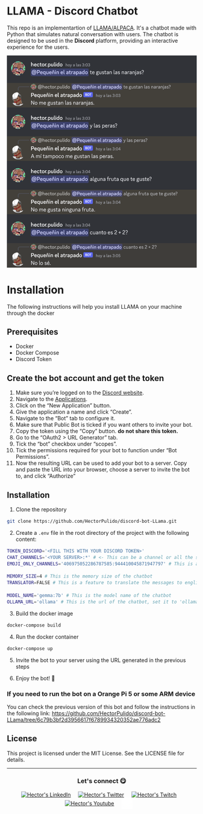 # LLAMA - Discord Chatbot
This repo is an implementartion of [LLAMA/ALPACA](https://github.com/tloen/alpaca-lora/). It's a chatbot made with Python that simulates natural conversation with users. The chatbot is designed to be used in the **Discord** platform, providing an interactive experience for the users.

![image demo of the game](/img/example.png)<br/>

# Installation
The following instructions will help you install LLAMA on your machine through the docker

## Prerequisites
- Docker
- Docker Compose
- Discord Token


## Create the bot account and get the token
1. Make sure you’re logged on to the [Discord website](https://discord.com/).
2. Navigate to the [Applications](https://discord.com/developers/applications).
3. Click on the “New Application” button.
4. Give the application a name and click “Create”.
5. Navigate to the “Bot” tab to configure it.
6. Make sure that Public Bot is ticked if you want others to invite your bot.
7. Copy the token using the “Copy” button. **do not share this token.**
8. Go to the “OAuth2 > URL Generator” tab.
9. Tick the “bot” checkbox under “scopes”.
10. Tick the permissions required for your bot to function under “Bot Permissions”.
11. Now the resulting URL can be used to add your bot to a server. Copy and paste the URL into your browser, choose a server to invite the bot to, and click “Authorize”


## Installation
1. Clone the repository
```bash
git clone https://github.com/HectorPulido/discord-bot-LLama.git
```

2. Create a `.env` file in the root directory of the project with the following content:
```bash
TOKEN_DISCORD='<FILL THIS WITH YOUR DISCORD TOKEN>'
CHAT_CHANNELS='<YOUR SERVER>:*' # <- This can be a channel or all the server
EMOJI_ONLY_CHANNELS='406975052286787585:944410045871947797' # This is a feature to only allow emojis in some channels

MEMORY_SIZE=4 # This is the memory size of the chatbot
TRANSLATOR=FALSE # This is a feature to translate the messages to english (if your server is in spanish)

MODEL_NAME='gemma:7b' # This is the model name of the chatbot
OLLAMA_URL='ollama' # This is the url of the chatbot, set it to 'ollama' if you are using the docker-compose file
```

3. Build the docker image
```bash
docker-compose build
```

4. Run the docker container
```bash
docker-compose up
```

5. Invite the bot to your server using the URL generated in the previous steps

6. Enjoy the bot! :tada:

### If you need to run the bot on a Orange Pi 5 or some ARM device 
You can check the previous version of this bot and follow the instructions in the following link:
https://github.com/HectorPulido/discord-bot-LLama/tree/6c79b3bf2d3956617f6789934320352ae776adc2

## License
This project is licensed under the MIT License. See the LICENSE file for details.
<hr>

<div align="center">
<h3 align="center">Let's connect 😋</h3>
</div>
<p align="center">
<a href="https://www.linkedin.com/in/hector-pulido-17547369/" target="blank">
<img align="center" width="30px" alt="Hector's LinkedIn" src="https://www.vectorlogo.zone/logos/linkedin/linkedin-icon.svg"/></a> &nbsp; &nbsp;
<a href="https://twitter.com/Hector_Pulido_" target="blank">
<img align="center" width="30px" alt="Hector's Twitter" src="https://www.vectorlogo.zone/logos/twitter/twitter-official.svg"/></a> &nbsp; &nbsp;
<a href="https://www.twitch.tv/hector_pulido_" target="blank">
<img align="center" width="30px" alt="Hector's Twitch" src="https://www.vectorlogo.zone/logos/twitch/twitch-icon.svg"/></a> &nbsp; &nbsp;
<a href="https://www.youtube.com/channel/UCS_iMeH0P0nsIDPvBaJckOw" target="blank">
<img align="center" width="30px" alt="Hector's Youtube" src="https://www.vectorlogo.zone/logos/youtube/youtube-icon.svg"/></a> &nbsp; &nbsp;
<a href="https://pequesoft.net/" target="blank">
<img align="center" width="30px" alt="Pequesoft website" src="https://github.com/HectorPulido/HectorPulido/blob/master/img/pequesoft-favicon.png?raw=true"/></a> &nbsp; &nbsp;

